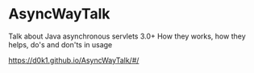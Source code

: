 # AsyncWayTalk
Talk about Java asynchronous servlets 3.0+ How they works, how they helps, do's and don'ts in usage

https://d0k1.github.io/AsyncWayTalk/#/
